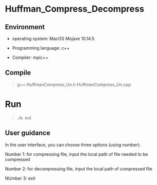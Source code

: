 # Huffman_Compress_Decompress

## Environment

* operating system: MacOS Mojave 10.14.5

* Programming language: c++

* Compiler: mpic++

## Compile

> g++ HuffmanCompress_Un.h HuffmanCompress_Un.cpp


# Run

> ./a. out


## User guidance

In the user interface, you can choose three options (using number):

Number 1: for compressing file, input the local path of file needed to be compressed

Number 2: for decompressing file, input the local path of compressed file

NUmber 3: exit
